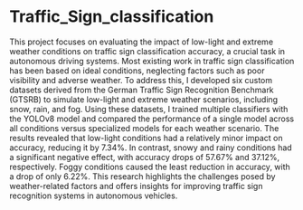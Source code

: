 # Traffic_Sign_classification
This project focuses on evaluating the impact of low-light and extreme weather conditions on traffic sign classification accuracy, a crucial task in autonomous driving systems. Most existing work in traffic sign classification has been based on ideal conditions, neglecting factors such as poor visibility and adverse weather. To address this, I developed six custom datasets derived from the German Traffic Sign Recognition Benchmark (GTSRB) to simulate low-light and extreme weather scenarios, including snow, rain, and fog. Using these datasets, I trained multiple classifiers with the YOLOv8 model and compared the performance of a single model across all conditions versus specialized models for each weather scenario. The results revealed that low-light conditions had a relatively minor impact on accuracy, reducing it by 7.34%. In contrast, snowy and rainy conditions had a significant negative effect, with accuracy drops of 57.67% and 37.12%, respectively. Foggy conditions caused the least reduction in accuracy, with a drop of only 6.22%. This research highlights the challenges posed by weather-related factors and offers insights for improving traffic sign recognition systems in autonomous vehicles.
